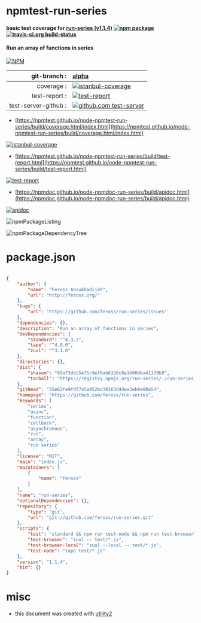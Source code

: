 # npmtest-run-series

#### basic test coverage for  [run-series (v1.1.4)](https://github.com/feross/run-series)  [![npm package](https://img.shields.io/npm/v/npmtest-run-series.svg?style=flat-square)](https://www.npmjs.org/package/npmtest-run-series) [![travis-ci.org build-status](https://api.travis-ci.org/npmtest/node-npmtest-run-series.svg)](https://travis-ci.org/npmtest/node-npmtest-run-series)

#### Run an array of functions in series

[![NPM](https://nodei.co/npm/run-series.png?downloads=true&downloadRank=true&stars=true)](https://www.npmjs.com/package/run-series)

| git-branch : | [alpha](https://github.com/npmtest/node-npmtest-run-series/tree/alpha)|
|--:|:--|
| coverage : | [![istanbul-coverage](https://npmtest.github.io/node-npmtest-run-series/build/coverage.badge.svg)](https://npmtest.github.io/node-npmtest-run-series/build/coverage.html/index.html)|
| test-report : | [![test-report](https://npmtest.github.io/node-npmtest-run-series/build/test-report.badge.svg)](https://npmtest.github.io/node-npmtest-run-series/build/test-report.html)|
| test-server-github : | [![github.com test-server](https://npmtest.github.io/node-npmtest-run-series/GitHub-Mark-32px.png)](https://npmtest.github.io/node-npmtest-run-series/build/app/index.html) | | build-artifacts : | [![build-artifacts](https://npmtest.github.io/node-npmtest-run-series/glyphicons_144_folder_open.png)](https://github.com/npmtest/node-npmtest-run-series/tree/gh-pages/build)|

- [https://npmtest.github.io/node-npmtest-run-series/build/coverage.html/index.html](https://npmtest.github.io/node-npmtest-run-series/build/coverage.html/index.html)

[![istanbul-coverage](https://npmtest.github.io/node-npmtest-run-series/build/screenCapture.buildCi.browser.%252Ftmp%252Fbuild%252Fcoverage.lib.html.png)](https://npmtest.github.io/node-npmtest-run-series/build/coverage.html/index.html)

- [https://npmtest.github.io/node-npmtest-run-series/build/test-report.html](https://npmtest.github.io/node-npmtest-run-series/build/test-report.html)

[![test-report](https://npmtest.github.io/node-npmtest-run-series/build/screenCapture.buildCi.browser.%252Ftmp%252Fbuild%252Ftest-report.html.png)](https://npmtest.github.io/node-npmtest-run-series/build/test-report.html)

- [https://npmdoc.github.io/node-npmdoc-run-series/build/apidoc.html](https://npmdoc.github.io/node-npmdoc-run-series/build/apidoc.html)

[![apidoc](https://npmdoc.github.io/node-npmdoc-run-series/build/screenCapture.buildCi.browser.%252Ftmp%252Fbuild%252Fapidoc.html.png)](https://npmdoc.github.io/node-npmdoc-run-series/build/apidoc.html)

![npmPackageListing](https://npmtest.github.io/node-npmtest-run-series/build/screenCapture.npmPackageListing.svg)

![npmPackageDependencyTree](https://npmtest.github.io/node-npmtest-run-series/build/screenCapture.npmPackageDependencyTree.svg)



# package.json

```json

{
    "author": {
        "name": "Feross Aboukhadijeh",
        "url": "http://feross.org/"
    },
    "bugs": {
        "url": "https://github.com/feross/run-series/issues"
    },
    "dependencies": {},
    "description": "Run an array of functions in series",
    "devDependencies": {
        "standard": "^4.3.2",
        "tape": "^4.0.0",
        "zuul": "^3.1.0"
    },
    "directories": {},
    "dist": {
        "shasum": "89a73ddc5e75c9ef8ab6320c0a1600d6a41179b9",
        "tarball": "https://registry.npmjs.org/run-series/-/run-series-1.1.4.tgz"
    },
    "gitHead": "35e62fe9fdf745a952bd38163d4dee3eb9e80a54",
    "homepage": "https://github.com/feross/run-series",
    "keywords": [
        "series",
        "async",
        "function",
        "callback",
        "asynchronous",
        "run",
        "array",
        "run series"
    ],
    "license": "MIT",
    "main": "index.js",
    "maintainers": [
        {
            "name": "feross"
        }
    ],
    "name": "run-series",
    "optionalDependencies": {},
    "repository": {
        "type": "git",
        "url": "git://github.com/feross/run-series.git"
    },
    "scripts": {
        "test": "standard && npm run test-node && npm run test-browser",
        "test-browser": "zuul -- test/*.js",
        "test-browser-local": "zuul --local -- test/*.js",
        "test-node": "tape test/*.js"
    },
    "version": "1.1.4",
    "bin": {}
}
```



# misc
- this document was created with [utility2](https://github.com/kaizhu256/node-utility2)
